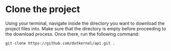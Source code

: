 # Clone the project

Using your terminal, navigate inside the directory you want to download the project files into. Make sure that the directory is empty before proceeding to the download process. Once there, run the following command:

```shell
git clone https://github.com/dotkernel/api.git .
```
